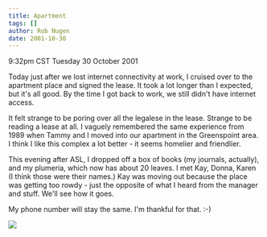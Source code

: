 ```yaml
---
title: Apartment
tags: []
author: Rob Nugen
date: 2001-10-30
---
```


<title>First day in apartment</title>
<p class=date>9:32pm CST Tuesday 30 October 2001</p>

<p>Today just after we lost internet connectivity at work, I cruised
over to the apartment place and signed the lease.  It took a lot
longer than I expected, but it's all good.  By the time I got back to
work, we still didn't have internet access.</p>

<p>It felt strange to be poring over all the legalese in the lease.
Strange to be reading a lease at all.  I vaguely remembered the same
experience from 1989 when Tammy and I moved into our apartment in the
Greenspoint area.  I think I like this complex a lot better - it seems
homelier and friendlier.</p>

<p>This evening after ASL, I dropped off a box of books (my journals,
actually), and my plumeria, which now has about 20 leaves.  I met Kay,
Donna, Karen (I think those were their names.)  Kay was moving out
because the place was getting too rowdy - just the opposite of what I
heard from the manager and stuff.  We'll see how it goes.</p>

<p>My phone number will stay the same.  I'm thankful for that.  :-)</p>

<p><img src='/images/rob/wL-ROB.gif'/></p>

